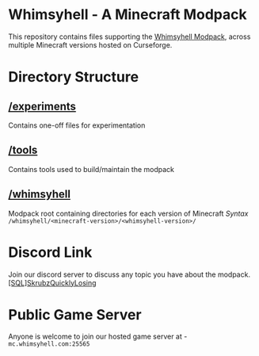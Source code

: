 # Whimsyhell - A Minecraft Modpack
This repository contains files supporting the [Whimsyhell Modpack](https://www.curseforge.com/minecraft/modpacks/whimsyhell), across multiple Minecraft versions hosted on Curseforge.

# Directory Structure
## [/experiments](https://github.com/mobliano/Whimsyhell/blob/main/experiments)
Contains one-off files for experimentation

## [/tools](https://github.com/mobliano/Whimsyhell/blob/main/tools)
Contains tools used to build/maintain the modpack

## [/whimsyhell](https://github.com/mobliano/Whimsyhell/blob/main/whimsyhell)
Modpack root containing directories for each version of Minecraft
*Syntax*
`/whimsyhell/<minecraft-version>/<whimsyhell-version>/`

# Discord Link
Join our discord server to discuss any topic you have about the modpack.
[[SQL]SkrubzQuicklyLosing](https://discord.gg/5996qMu)

# Public Game Server
Anyone is welcome to join our hosted game server at - `mc.whimsyhell.com:25565`